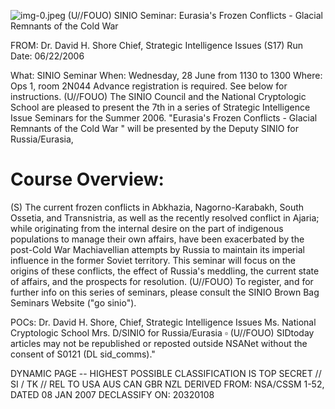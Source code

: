 ![img-0.jpeg](img-0.jpeg)
(U//FOUO) SINIO Seminar: Eurasia's Frozen Conflicts - Glacial Remnants of the Cold War

FROM: Dr. David H. Shore
Chief, Strategic Intelligence Issues (S17)
Run Date: 06/22/2006

What: SINIO Seminar
When: Wednesday, 28 June from 1130 to 1300
Where: Ops 1, room 2N044
Advance registration is required. See below for instructions.
(U//FOUO) The SINIO Council and the National Cryptologic School are pleased to present the 7th in a series of Strategic Intelligence Issue Seminars for the Summer 2006. "Eurasia's Frozen Conflicts - Glacial Remnants of the Cold War " will be presented by the Deputy SINIO for Russia/Eurasia,

# Course Overview: 

(S) The current frozen conflicts in Abkhazia, Nagorno-Karabakh, South Ossetia, and Transnistria, as well as the recently resolved conflict in Ajaria; while originating from the internal desire on the part of indigenous populations to manage their own affairs, have been exacerbated by the post-Cold War Machiavellian attempts by Russia to maintain its imperial influence in the former Soviet territory. This seminar will focus on the origins of these conflicts, the effect of Russia's meddling, the current state of affairs, and the prospects for resolution.
(U//FOUO) To register, and for further info on this series of seminars, please consult the SINIO Brown Bag Seminars Website ("go sinio").

POCs:
Dr. David H. Shore, Chief, Strategic Intelligence Issues
Ms. National Cryptologic School
Mrs. D/SINIO for Russia/Eurasia
$\square$ (U//FOUO) SIDtoday articles may not be republished or reposted outside NSANet without the consent of S0121 (DL sid_comms)."

DYNAMIC PAGE -- HIGHEST POSSIBLE CLASSIFICATION IS
TOP SECRET // SI / TK // REL TO USA AUS CAN GBR NZL
DERIVED FROM: NSA/CSSM 1-52, DATED 08 JAN 2007 DECLASSIFY ON: 20320108
